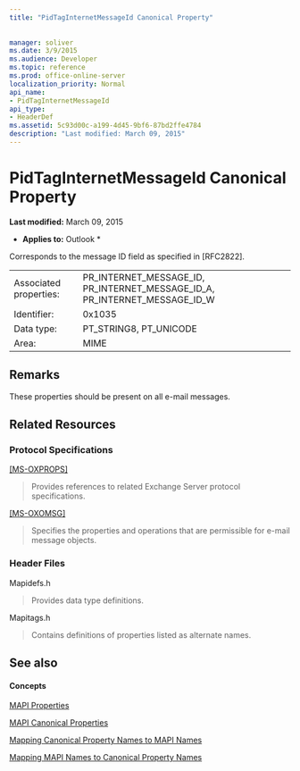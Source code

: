 ```yaml
---
title: "PidTagInternetMessageId Canonical Property"
 
 
manager: soliver
ms.date: 3/9/2015
ms.audience: Developer
ms.topic: reference
ms.prod: office-online-server
localization_priority: Normal
api_name:
- PidTagInternetMessageId
api_type:
- HeaderDef
ms.assetid: 5c93d00c-a199-4d45-9bf6-87bd2ffe4784
description: "Last modified: March 09, 2015"
---
```


# PidTagInternetMessageId Canonical Property

 **Last modified:** March 09, 2015 
  
 * **Applies to:** Outlook * 
  
Corresponds to the message ID field as specified in [RFC2822].
  
|||
|:-----|:-----|
|Associated properties:  <br/> |PR_INTERNET_MESSAGE_ID, PR_INTERNET_MESSAGE_ID_A, PR_INTERNET_MESSAGE_ID_W  <br/> |
|Identifier:  <br/> |0x1035  <br/> |
|Data type:  <br/> |PT_STRING8, PT_UNICODE  <br/> |
|Area:  <br/> |MIME  <br/> |
   
## Remarks

These properties should be present on all e-mail messages.
  
## Related Resources

### Protocol Specifications

[[MS-OXPROPS]](http://msdn.microsoft.com/library/f6ab1613-aefe-447d-a49c-18217230b148%28Office.15%29.aspx)
  
> Provides references to related Exchange Server protocol specifications.
    
[[MS-OXOMSG]](http://msdn.microsoft.com/library/daa9120f-f325-4afb-a738-28f91049ab3c%28Office.15%29.aspx)
  
> Specifies the properties and operations that are permissible for e-mail message objects.
    
### Header Files

Mapidefs.h
  
> Provides data type definitions.
    
Mapitags.h
  
> Contains definitions of properties listed as alternate names.
    
## See also

#### Concepts

[MAPI Properties](mapi-properties.md)
  
[MAPI Canonical Properties](mapi-canonical-properties.md)
  
[Mapping Canonical Property Names to MAPI Names](mapping-canonical-property-names-to-mapi-names.md)
  
[Mapping MAPI Names to Canonical Property Names](mapping-mapi-names-to-canonical-property-names.md)

